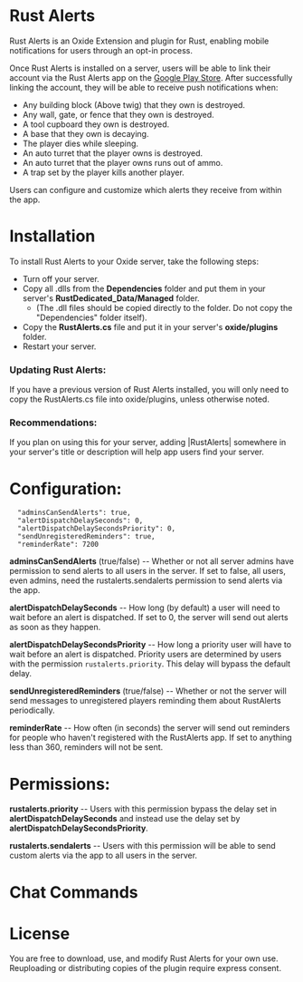 # Rust Alerts
Rust Alerts is an Oxide Extension and plugin for Rust, enabling mobile notifications for users through an opt-in process.

Once Rust Alerts is installed on a server, users will be able to link their account via the Rust Alerts app on the [Google Play Store](https://play.google.com/store/apps/details?id=com.atlas.rustalerts). After successfully linking the account, they will be able to receive push notifications when:


- Any building block (Above twig) that they own is destroyed.
- Any wall, gate, or fence that they own is destroyed.
- A tool cupboard they own is destroyed.
- A base that they own is decaying.
- The player dies while sleeping.
- An auto turret that the player owns is destroyed.
- An auto turret that the player owns runs out of ammo.
- A trap set by the player kills another player.

Users can configure and customize which alerts they receive from within the app. 


# Installation
To install Rust Alerts to your Oxide server, take the following steps:
- Turn off your server.
- Copy all .dlls from the **Dependencies** folder and put them in your server's **RustDedicated_Data/Managed** folder.
  - (The .dll files should be copied directly to the folder. Do not copy the "Dependencies" folder itself).
- Copy the **RustAlerts.cs** file and put it in your server's **oxide/plugins** folder.
- Restart your server.


### Updating Rust Alerts:
If you have a previous version of Rust Alerts installed, you will only need to copy the RustAlerts.cs file into oxide/plugins, unless otherwise noted.

### Recommendations:
If you plan on using this for your server, adding |RustAlerts| somewhere in your server's title or description will help app users find your server.

# Configuration:
```
  "adminsCanSendAlerts": true,
  "alertDispatchDelaySeconds": 0,
  "alertDispatchDelaySecondsPriority": 0,
  "sendUnregisteredReminders": true,
  "reminderRate": 7200
```

**adminsCanSendAlerts** (true/false) -- Whether or not all server admins have permission to send alerts to all users in the server. If set to false, all users, even admins, need the rustalerts.sendalerts permission to send alerts via the app.

**alertDispatchDelaySeconds** -- How long (by default) a user will need to wait before an alert is dispatched. If set to 0, the server will send out alerts as soon as they happen.

**alertDispatchDelaySecondsPriority** -- How long a priority user will have to wait before an alert is dispatched. Priority users are determined by users with the permission `rustalerts.priority`. This delay will bypass the default delay.

**sendUnregisteredReminders** (true/false) -- Whether or not the server will send messages to unregistered players reminding them about RustAlerts periodically.

**reminderRate** -- How often (in seconds) the server will send out reminders for people who haven't registered with the RustAlerts app. If set to anything less than 360, reminders will not be sent.

# Permissions:
**rustalerts.priority** -- Users with this permission bypass the delay set in **alertDispatchDelaySeconds** and instead use the delay set by **alertDispatchDelaySecondsPriority**. 

**rustalerts.sendalerts** -- Users with this permission will be able to send custom alerts via the app to all users in the server.

# Chat Commands

# License
You are free to download, use, and modify Rust Alerts for your own use. Reuploading or distributing copies of the plugin require express consent.


